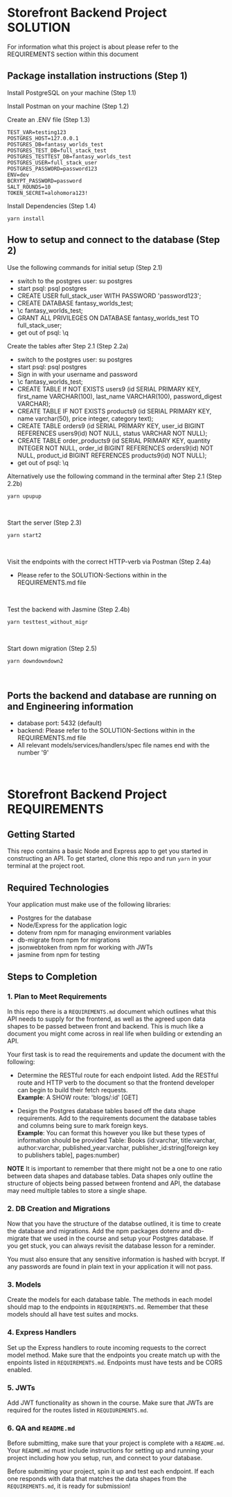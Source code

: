 # Storefront Backend Project SOLUTION

For information what this project is about please refer to the REQUIREMENTS section within this document

## Package installation instructions (Step 1)

Install PostgreSQL on your machine (Step 1.1)

Install Postman on your machine (Step 1.2)

Create an .ENV file (Step 1.3)
```
TEST_VAR=testing123
POSTGRES_HOST=127.0.0.1
POSTGRES_DB=fantasy_worlds_test
POSTGRES_TEST_DB=full_stack_test
POSTGRES_TESTTEST_DB=fantasy_worlds_test
POSTGRES_USER=full_stack_user
POSTGRES_PASSWORD=password123
ENV=dev
BCRYPT_PASSWORD=password
SALT_ROUNDS=10
TOKEN_SECRET=alohomora123!
```
Install Dependencies (Step 1.4)
```
yarn install
```

## How to setup and connect to the database (Step 2)

Use the following commands for initial setup (Step 2.1)

- switch to the postgres user: su postgres
- start psql: psql postgres
- CREATE USER full_stack_user WITH PASSWORD 'password123';
- CREATE DATABASE fantasy_worlds_test;
- \c fantasy_worlds_test;
- GRANT ALL PRIVILEGES ON DATABASE fantasy_worlds_test TO full_stack_user;
- get out of psql: \q

Create the tables after Step 2.1 (Step 2.2a)
- switch to the postgres user: su postgres
- start psql: psql postgres
- Sign in with your username and password
- \c fantasy_worlds_test;
- CREATE TABLE If NOT EXISTS users9 (id SERIAL PRIMARY KEY, first_name VARCHAR(100), last_name VARCHAR(100), password_digest VARCHAR);
- CREATE TABLE IF NOT EXISTS products9 (id SERIAL PRIMARY KEY, name varchar(50), price integer, category text);
- CREATE TABLE orders9 (id SERIAL PRIMARY KEY, user_id BIGINT REFERENCES users9(id) NOT NULL, status VARCHAR NOT NULL);
- CREATE TABLE order_products9 (id SERIAL PRIMARY KEY, quantity INTEGER NOT NULL, order_id BIGINT REFERENCES orders9(id) NOT NULL, product_id BIGINT REFERENCES products9(id) NOT NULL);
- get out of psql: \q

Alternatively use the following command in the terminal after Step 2.1 (Step 2.2b)
```
yarn upupup
```

<br>

Start the server (Step 2.3)
```
yarn start2
```

<br>

Visit the endpoints with the correct HTTP-verb via Postman (Step 2.4a)
- Please refer to the SOLUTION-Sections within in the REQUIREMENTS.md file

<br>

Test the backend with Jasmine (Step 2.4b)
```
yarn testtest_without_migr
```

<br>

Start down migration (Step 2.5)
```
yarn downdowndown2
```

<br>

## Ports the backend and database are running on and Engineering information

- database port: 5432 (default)
- backend: Please refer to the SOLUTION-Sections within in the REQUIREMENTS.md file
- All relevant models/services/handlers/spec file names end with the number '9'




<br>

# Storefront Backend Project REQUIREMENTS

## Getting Started

This repo contains a basic Node and Express app to get you started in constructing an API. To get started, clone this repo and run `yarn` in your terminal at the project root.

## Required Technologies
Your application must make use of the following libraries:
- Postgres for the database
- Node/Express for the application logic
- dotenv from npm for managing environment variables
- db-migrate from npm for migrations
- jsonwebtoken from npm for working with JWTs
- jasmine from npm for testing

## Steps to Completion

### 1. Plan to Meet Requirements

In this repo there is a `REQUIREMENTS.md` document which outlines what this API needs to supply for the frontend, as well as the agreed upon data shapes to be passed between front and backend. This is much like a document you might come across in real life when building or extending an API. 

Your first task is to read the requirements and update the document with the following:
- Determine the RESTful route for each endpoint listed. Add the RESTful route and HTTP verb to the document so that the frontend developer can begin to build their fetch requests.    
**Example**: A SHOW route: 'blogs/:id' [GET] 

- Design the Postgres database tables based off the data shape requirements. Add to the requirements document the database tables and columns being sure to mark foreign keys.   
**Example**: You can format this however you like but these types of information should be provided
Table: Books (id:varchar, title:varchar, author:varchar, published_year:varchar, publisher_id:string[foreign key to publishers table], pages:number)

**NOTE** It is important to remember that there might not be a one to one ratio between data shapes and database tables. Data shapes only outline the structure of objects being passed between frontend and API, the database may need multiple tables to store a single shape. 

### 2.  DB Creation and Migrations

Now that you have the structure of the databse outlined, it is time to create the database and migrations. Add the npm packages dotenv and db-migrate that we used in the course and setup your Postgres database. If you get stuck, you can always revisit the database lesson for a reminder. 

You must also ensure that any sensitive information is hashed with bcrypt. If any passwords are found in plain text in your application it will not pass.

### 3. Models

Create the models for each database table. The methods in each model should map to the endpoints in `REQUIREMENTS.md`. Remember that these models should all have test suites and mocks.

### 4. Express Handlers

Set up the Express handlers to route incoming requests to the correct model method. Make sure that the endpoints you create match up with the enpoints listed in `REQUIREMENTS.md`. Endpoints must have tests and be CORS enabled. 

### 5. JWTs

Add JWT functionality as shown in the course. Make sure that JWTs are required for the routes listed in `REQUIUREMENTS.md`.

### 6. QA and `README.md`

Before submitting, make sure that your project is complete with a `README.md`. Your `README.md` must include instructions for setting up and running your project including how you setup, run, and connect to your database. 

Before submitting your project, spin it up and test each endpoint. If each one responds with data that matches the data shapes from the `REQUIREMENTS.md`, it is ready for submission!
